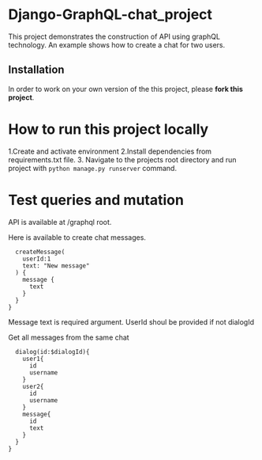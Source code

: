 Django-GraphQL-chat_project
=============

This project demonstrates the construction of API using graphQL technology. An example shows how to create a chat for two users.

## Installation ##

In order to work on your own version of the this project, please **fork this project**.

How to run this project locally
=============================

1.Create and activate environment
2.Install dependencies from requirements.txt file.
3. Navigate to the projects root directory and run project with `python manage.py runserver` command.



Test queries and mutation
=============================

API is available at /graphql root.

Here is available to create chat messages. 

```mutation{
  createMessage(
    userId:1
    text: "New message"
  ) {
    message {
      text
    }
  }
}
```

Message text is required argument. UserId shoul be provided if not dialogId


Get all messages from the same chat

```query{
  dialog(id:$dialogId){
    user1{
      id
      username
    }
    user2{
      id
      username
    }
    message{
      id
      text
    }
  }
}
```
